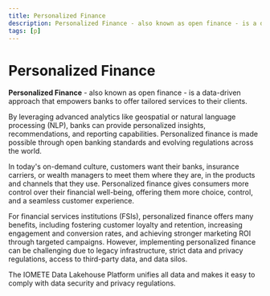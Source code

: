```yaml
---
title: Personalized Finance
description: Personalized Finance - also known as open finance - is a data-driven approach that empowers banks to offer tailored services to their clients.
tags: [p]
---
```


# Personalized Finance

**Personalized Finance** - also known as open finance - is a data-driven approach that empowers banks to offer tailored services to their clients.

By leveraging advanced analytics like geospatial or natural language processing (NLP), banks can provide personalized insights, recommendations, and reporting capabilities. Personalized finance is made possible through open banking standards and evolving regulations across the world.

In today's on-demand culture, customers want their banks, insurance carriers, or wealth managers to meet them where they are, in the products and channels that they use. Personalized finance gives consumers more control over their financial well-being, offering them more choice, control, and a seamless customer experience.

For financial services institutions (FSIs), personalized finance offers many benefits, including fostering customer loyalty and retention, increasing engagement and conversion rates, and achieving stronger marketing ROI through targeted campaigns. However, implementing personalized finance can be challenging due to legacy infrastructure, strict data and privacy regulations, access to third-party data, and data silos.

The IOMETE Data Lakehouse Platform unifies all data and makes it easy to comply with data security and privacy regulations.
